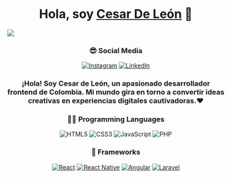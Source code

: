 <div align="center">
<h1 align="center">Hola, soy <a href="https://github.com/TheLeon137">Cesar De León</a> 👋</h1>
</div>
<img src="https://i.imgur.com/3JHjllV.png">
    
<div align="center">
    
### 😎 Social Media
 
<a href="https://www.instagram.com/csar_deleon/">![Instagram](https://img.shields.io/badge/Csar_DeLeon-%23E4405F.svg?style=for-the-badge&logo=Instagram&logoColor=white)</a>
<a href="https://www.linkedin.com/in/cesar-de-leon-02a512265/" target="_blank">
    <img alt="LinkedIn" src="https://img.shields.io/badge/LinkedIn-0077B5?style=for-the-badge&logo=linkedin&logoColor=white">
  </a> 
     
   
</div>

<div align="center">
<h3>¡Hola! Soy Cesar de León, un apasionado desarrollador frontend de Colombia. Mi mundo gira en torno a convertir ideas creativas en experiencias digitales cautivadoras.❤</h3>


</div> 

<div align="center">
 
### 👨‍💻 Programming Languages

![HTML5](https://img.shields.io/badge/HTML5%20-%23E34F26.svg?style=for-the-badge&logo=html5&logoColor=white)
![CSS3](https://img.shields.io/badge/CSS%20-%231572B6.svg?style=for-the-badge&logo=css3&logoColor=white)
![JavaScript](https://img.shields.io/badge/JavaScript%20-%23F7DF1E.svg?style=for-the-badge&logo=javascript&logoColor=black)
![PHP](https://img.shields.io/badge/PHP-777BB4?style=for-the-badge&logo=php&logoColor=white)

### 🧰 Frameworks

<p>
    <a href="#"><img alt="React" src="https://img.shields.io/badge/React-20232A?style=for-the-badge&logo=react&logoColor=61DAFB"></a>
    <a href="#"><img alt="React Native" src="https://img.shields.io/badge/React_Native-20232A?style=for-the-badge&logo=react&logoColor=61DAFB"></a>
    <a href="#"><img alt="Angular" src="https://img.shields.io/badge/Angular-DD0031?style=for-the-badge&logo=angular&logoColor=white"></a>
    <a href="#"><img alt="Laravel" src="https://img.shields.io/badge/Laravel-FF2D20?style=for-the-badge&logo=laravel&logoColor=white"></a>
  
    
</p>

</div>
 
